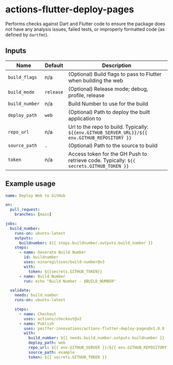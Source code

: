 # actions-flutter-deploy-pages

Performs checks against Dart and Flutter code to ensure the package does not have any analysis issues, failed tests, or improperly formatted code (as defined by `dartfmt`).

## Inputs

Name           | Default   | Description
---------------|-----------|-------------
`build_flags`  | n/a       | (Optional) Build flags to pass to Flutter when building the web
`build_mode`   | `release` | (Optional) Release mode; debug, profile, release
`build_number` | n/a       | Build Number to use for the build
`deploy_path`  | `web`     | (Optional) Path to deploy the built application to
`repo_url`     | n/a       | Url to the repo to build.  Typically: `${{env.GITHUB_SERVER_URL}}/${{ env.GITHUB_REPOSITORY }}`
`source_path`  | `.`       | (Optional) Path to the source to build
`token`        | n/a       | Access token for the GH Push to retrieve code.  Typically: `${{ secrets.GITHUB_TOKEN }}`


## Example usage

```yaml
name: Deploy Web to GitHub

on:
  pull_request:
    branches: [main]

jobs:
  build_number:
    runs-on: ubuntu-latest
    outputs:
      buildnumber: ${{ steps.buildnumber.outputs.build_number }}
    steps:
      - name: Generate Build Number
        id: buildnumber
        uses: einaregilsson/build-number@v3
        with:
          token: ${{secrets.GITHUB_TOKEN}}
      - name: Build Number
        run: echo "Build Number - $BUILD_NUMBER"

  validate:
    needs: build_number
    runs-on: ubuntu-latest

    steps:
      - name: Checkout
        uses: actions/checkout@v2
      - name: Publish
        uses: peiffer-innovations/actions-flutter-deploy-pages@v1.0.0
        with:
          build_number: ${{ needs.build_number.outputs.buildnumber }}
          deploy_path: web
          repo_url: ${{ env.GITHUB_SERVER }}/${{ env.GITHUB_REPOSITORY }}
          source_path: example
          token: ${{ secrets.GITHUB_TOKEN }}
```

